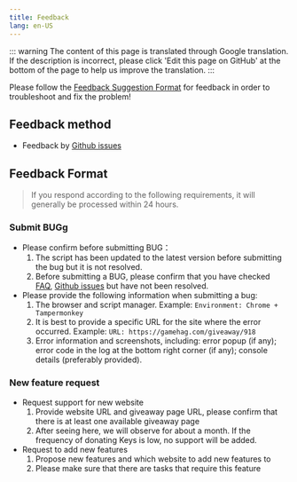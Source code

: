 ```yaml
---
title: Feedback
lang: en-US
---
```


::: warning
The content of this page is translated through Google translation. If the description is incorrect, please click 'Edit this page on GitHub' at the bottom of the page to help us improve the translation.
:::

Please follow the [Feedback Suggestion Format](#Feedback-Format) for feedback in order to troubleshoot and fix the problem!

## Feedback method

- Feedback by [Github issues](https://github.com/HCLonely/auto-task/issues/new/choose)

## Feedback Format

> If you respond according to the following requirements, it will generally be processed within 24 hours.

### Submit BUGg

- Please confirm before submitting BUG：
  1. The script has been updated to the latest version before submitting the bug but it is not resolved.
  2. Before submitting a BUG, please confirm that you have checked [FAQ](/en/FAQ/), [Github issues](https://github.com/HCLonely/auto-task/issues) but have not been resolved.
- Please provide the following information when submitting a bug:
  1. The browser and script manager. Example: `Environment: Chrome + Tampermonkey`
  2. It is best to provide a specific URL for the site where the error occurred. Example: `URL: https://gamehag.com/giveaway/918`
  3. Error information and screenshots, including: error popup (if any); error code in the log at the bottom right corner (if any); console details (preferably provided).

### New feature request

- Request support for new website
  1. Provide website URL and giveaway page URL, please confirm that there is at least one available giveaway page
  2. After seeing here, we will observe for about a month. If the frequency of donating Keys is low, no support will be added.
- Request to add new features
  1. Propose new features and which website to add new features to
  2. Please make sure that there are tasks that require this feature
